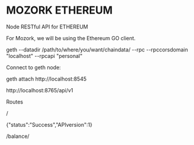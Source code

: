 # MOZORK ETHEREUM 

Node RESTful API for ETHEREUM


For Mozork, we will be using the Ethereum GO client.

geth --datadir /path/to/where/you/want/chaindata/ --rpc --rpccorsdomain "localhost" --rpcapi "personal"

Connect to geth node:

geth attach http://localhost:8545



http://localhost:8765/api/v1

Routes 

/

{"status":"Success","APIversion":1}

/balance/



